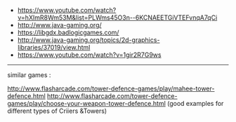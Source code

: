 * https://www.youtube.com/watch?v=hXImR8Wm53M&list=PLWms45O3n--6KCNAEETGiVTEFvnqA7qCi
* http://www.java-gaming.org/
* https://libgdx.badlogicgames.com/
* http://www.java-gaming.org/topics/2d-graphics-libraries/37019/view.html
* https://www.youtube.com/watch?v=1gir2R7G9ws



---------------------------------------------------------------------------------------
similar games :

http://www.flasharcade.com/tower-defence-games/play/mahee-tower-defence.html
http://www.flasharcade.com/tower-defence-games/play/choose-your-weapon-tower-defence.html (good examples for different types of Criiers  &Towers)


